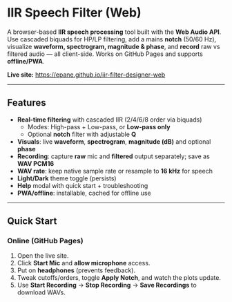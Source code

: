 # IIR Speech Filter (Web)

A browser-based **IIR speech processing** tool built with the **Web Audio API**. Use cascaded biquads for HP/LP filtering, add a mains **notch** (50/60 Hz), visualize **waveform, spectrogram, magnitude & phase**, and **record** raw vs filtered audio — all client-side. Works on GitHub Pages and supports **offline/PWA**.

**Live site:** https://epane.github.io/iir-filter-designer-web

---

## Features

- **Real-time filtering** with cascaded IIR (2/4/6/8 order via biquads)
  - Modes: High-pass + Low-pass, or **Low-pass only**
  - Optional **notch** filter with adjustable **Q**
- **Visuals**: live **waveform**, **spectrogram**, **magnitude (dB)** and optional **phase**
- **Recording**: capture **raw** mic and **filtered** output separately; save as **WAV PCM16**
- **WAV rate**: keep native sample rate or resample to **16 kHz** for speech
- **Light/Dark** theme toggle (persists)
- **Help** modal with quick start + troubleshooting
- **PWA/offline**: installable, cached for offline use

---

## Quick Start

### Online (GitHub Pages)
1. Open the live site.
2. Click **Start Mic** and **allow microphone** access.
3. Put on **headphones** (prevents feedback).
4. Tweak cutoffs/orders, toggle **Apply Notch**, and watch the plots update.
5. Use **Start Recording** → **Stop Recording** → **Save Recordings** to download WAVs.

